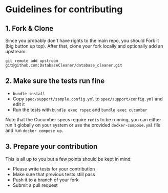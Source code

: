 # Guidelines for contributing

## 1. Fork & Clone

Since you probably don't have rights to the main repo, you should Fork it (big
button up top). After that, clone your fork locally and optionally add an
upstream:

    git remote add upstream git@github.com:DatabaseCleaner/database_cleaner.git

## 2. Make sure the tests run fine

- `bundle install`
- Copy `spec/support/sample.config.yml` to `spec/support/config.yml` and edit it
- Run the tests with `bundle exec rspec` and `bundle exec cucumber`

Note that the Cucumber specs require `redis` to be running, you can either run it globally
on your system or use the provided `docker-compose.yml` file and run `docker compose up`.

## 3. Prepare your contribution

This is all up to you but a few points should be kept in mind:

- Please write tests for your contribution
- Make sure that previous tests still pass
- Push it to a branch of your fork
- Submit a pull request
